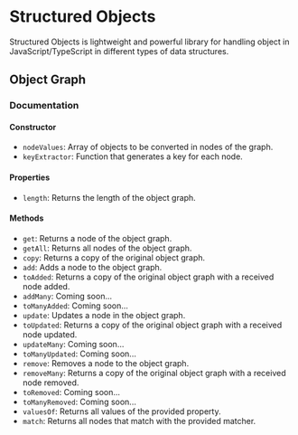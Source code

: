# Structured Objects

Structured Objects is lightweight and powerful library for handling object in JavaScript/TypeScript in different types of data structures.

## Object Graph

### Documentation

#### Constructor

- `nodeValues`: Array of objects to be converted in nodes of the graph.
- `keyExtractor`: Function that generates a key for each node.

#### Properties

- `length`: Returns the length of the object graph.

#### Methods

- `get`: Returns a node of the object graph.
- `getAll`: Returns all nodes of the object graph.
- `copy`: Returns a copy of the original object graph.
- `add`: Adds a node to the object graph.
- `toAdded`: Returns a copy of the original object graph with a received node added.
- `addMany`: Coming soon...
- `toManyAdded`: Coming soon...
- `update`: Updates a node in the object graph.
- `toUpdated`: Returns a copy of the original object graph with a received node updated.
- `updateMany`: Coming soon...
- `toManyUpdated`: Coming soon...
- `remove`: Removes a node to the object graph.
- `removeMany`: Returns a copy of the original object graph with a received node removed.
- `toRemoved`: Coming soon...
- `toManyRemoved`: Coming soon...
- `valuesOf`: Returns all values of the provided property.
- `match`: Returns all nodes that match with the provided matcher.
